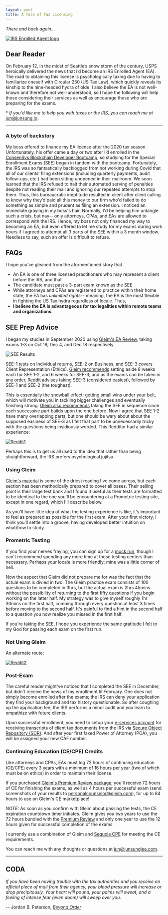```yaml
---
layout: post
title: A Tale of Tax Licensing
---
```


_There and back again…_

[![IRS Enrolled Agent logo](../images/EA.png "IRS Enrolled Agent")](https://www.linkedin.com/in/junsunglee/)

## Dear Reader

On February 12, in the midst of Seattle’s snow storm of the century, USPS heroically delivered the news that I’d become an IRS Enrolled Agent (EA). The road to obtaining this license is psychologically taxing due to having to familiarize oneself with Circular 230 (US Tax Law), which quickly reveals its kinship to the nine-headed hydra of olde. I also believe the EA is not well-known and therefore not well-understood, so I hope the following will help those considering their services as well as encourage those who are preparing for the exams.

\* _If you'd like me to help you with taxes or the IRS, you can reach me at_ <jun@junsung.io>.

---

### A byte of backstory

My boss offered to finance my EA license after the 2020 tax season. Unfortunately, his offer came a day or two after I’d enrolled in the [ConsenSys Blockchain Developer Bootcamp](https://junsung.io/ConsenSys-Blockchain-Developer-Bootcamp/), so studying for the Special Enrollment Exams (SEE) began in tandem with the bootcamp. Fortunately, the IRS was so fantastically backlogged from not working during Covid that all of our clients’ filing extensions (including quarterly payments, audit follow-ups, etc.) had been sitting unopened in their mailroom. We soon learned that the IRS refused to halt their automated serving of penalties despite not reading their mail and ignoring our repeated attempts to stop them. Thus, this bureaucratic ineptitude resulted in client after client calling to know why they’d paid all this money to our firm who'd failed to do something as simple and prudent as filing an extension. I noticed an immediate graying in my boss's hair. Normally, I'd be helping him untangle such a crisis, but nay-- only attorneys, CPAs, and EAs are allowed to correspond with the IRS. Hence, my boss not only financed my way to becoming an EA, but even offered to let me study for my exams during work hours if I agreed to attempt all 3 parts of the SEE within a 3 month window. Needless to say, such an offer is difficult to refuse.

## FAQs

I hope you've gleaned from the aformentioned story that

- An EA is one of three licensed practitioners who may represent a client before the IRS, and that
- The candidate must past a 3-part exam known as the SEE.
- While attorneys and CPAs are registered to practice within their home state, the EA has _unlimited rights_-- meaning, the EA is the most flexible in fighting the US Tax hydra regardless of locale. Thus,
- **I believe the EA is advantageous for tax legalities within remote teams and organizations**.

## SEE Prep Advice

I began my studies in September 2020 using [Gleim's EA Review](https://www.gleim.com/enrolled-agent-review/), taking exams 1-3 on Oct 19, Dec 4, and Dec 18 respectively.

![SEE Results](../images/SEE.png)

SEE-1 tests on Individual returns, SEE-2 on Business, and SEE-3 covers Client Representation (Ethics). [Gleim recommends](https://www.gleim.com/enrolled-agent-review/blog/ea-exam-study-schedule-tcja/) setting aside 8 weeks each for SEE 1-2, and 6 weeks for SEE-3; and as the exams can be taken in any order, [Reddit advises](https://www.reddit.com/r/taxpros/comments/7nx16x/how_long_did_it_take_to_pass_the_ea_exam/) taking SEE-3 (considered easiest), followed by SEE-1 and SEE-2 (the toughest).

This is essentially the snowball effect: getting small wins under your belt, which will motivate you in tackling bigger challenges and eventually finishing strong. [Gleim also recommends](https://www.gleim.com/enrolled-agent-review/blog/ea-exam-study-schedule-tcja/) taking the SEE in sequence since each successive part builds upon the one before. Now I agree that SEE 1-2 have many overlapping parts, but one should be wary about about the supposed easiness of SEE-3 as I felt that part to be unnecessarily tricky with the questions being insidiously worded. This Redditor had a similar experience:

[![Reddit1](../images/EAPrometric.png "Reddit community answers to EA FAQs")](https://www.reddit.com/r/taxpros/comments/7nx16x/how_long_did_it_take_to_pass_the_ea_exam/)

Perhaps this is to get us all used to the idea that rather than being straightforward, the IRS prefers psychological jujitsu.

### Using Gleim

[Gleim's material](https://www.gleim.com/enrolled-agent-review/) is some of the driest reading I've come across, but each section has been methodically prepared to cover all bases. Their selling point is their large test bank and I found it useful as their tests are formatted to be identical to the one you'll be encountering at a Prometric testing site, except in one regard, which I'll describe below.

As you'll have little idea of what the testing experience is like, it's important to feel as prepared as possible for the first exam. After your first victory, I think you'll settle into a groove, having developed better intuition on what/how to study.

### Prometric Testing

If you find your nerves fraying, you can sign up for a [mock run](https://www.prometric.com/test-takers/search/irs), though I can't recommend spending any more time at these testing centers than necessary. Perhaps your locale is more friendly; mine was a little corner of hell.

Now the aspect that Gleim did not prepare me for was the fact that the actual exam is divied in two. The Gleim practice exam consists of 100 questions to be completed in 3hrs, but the actual exam is 2hrs 45mins without the possibility of returning to the first fifty questions if you begin working on the latter half. My strategy was to give myself roughly 1hr 30mins on the first half, combing through every question at least 3 times before moving to the second half. It's painful to find a hint in the second half to a question you now realize you missed in the first half.

If you're taking the SEE, I hope you experience the same gratitude I felt to my God for passing each exam on the first run.

### Not Using Gleim

An alternate route:

[![Reddit2](../images/EAPasskey.png "A Redditor shares their story")](https://www.reddit.com/r/taxpros/comments/7nx16x/how_long_did_it_take_to_pass_the_ea_exam/)

### Post-Exam

The careful reader might've noticed that I completed the SEE in December, but didn't receive the news of my enrollment til February. One does not simply become enrolled after the exams; the IRS can deny your application they find your background and tax history questionable. So after coughing up the application fee, the IRS performs a minor audit and you learn to empathize with future clients.

Upon successful enrollment, you need to setup your [e-services account](https://www.irs.gov/e-services) for receiving transcripts of client tax documents from the IRS via [Secure Object Repository (SOR)](https://la2.www4.irs.gov/eauth/pub/login.jsp?Data=VGFyZ2V0TG9BPUY%253D&TYPE=33554433&REALMOID=06-000182c7-65a1-17e7-9a3f-483c0adb40b7&GUID=&SMAUTHREASON=0&METHOD=GET&SMAGENTNAME=UOkC7yx4eMTO24FGxPfBRb5q3Mj3Xh3pyXfBEjYyHJ97nGCXu16wx5MzFHjfZmlG&TARGET=-SM-https%3a%2f%2fla2%2ewww4%2eirs%2egov%2fsemail%2fviews%2flist_mail). And after your first faxed Power of Attorney (POA), you will be assigned your new CAF number.

### Continuing Education (CE/CPE) Credits

Like attorneys and CPAs, EAs must log 72 hours of continuing education (CE/CPE) every 3 years with a minimum of 16 hours per year (two of which must be on ethics) in order to maintain their license.

If you purchased [Gleim's Premium Review package](https://www.gleim.com/enrolled-agent-review/courses/premium/?auth=e095f041-87c9-4409-855e-33610d6fac8a), you'll receive 72 hours of CE for finishing the exams, as well as 4 hours per successful exam (send screenshots of your results to [personalcounselor@gleim.com](personalcounselor@gleim.com)), for up to 84 hours to use on Gleim's CE marketplace!

_NOTE:_ As soon as you confirm with Gleim about passing the tests, the CE expiration countdown timer initiates. Gleim gives you two years to use the 72 hours bundled with the [Premium Review](https://www.gleim.com/enrolled-agent-review/courses/premium/?auth=e095f041-87c9-4409-855e-33610d6fac8a) and only one year to use the 12 hours given for successful completion of the exams.

I currently use a combination of Gleim and [Sequoia CPE](https://www.sequoiacpe.com/ea/OaoKn) for meeting the CE requirements.

You can reach me with any thoughts or questions at <jun@junsunglee.com>.

---

## CODA

_If you have been having trouble with the tax authorities and you receive an official piece of mail from their agency, your blood pressure will increase or drop precipitously. Your heart will pound, your palms will sweat, and a feeling of intense fear (even doom) will sweep over you._

-- Jordan B. Peterson, [_Beyond Order_](https://www.amazon.com/Beyond-Order-More-Rules-Life/dp/0593084640)
